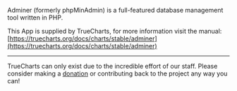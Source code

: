 Adminer (formerly phpMinAdmin) is a full-featured database management tool written in PHP.

This App is supplied by TrueCharts, for more information visit the manual: [https://truecharts.org/docs/charts/stable/adminer](https://truecharts.org/docs/charts/stable/adminer)

---

TrueCharts can only exist due to the incredible effort of our staff.
Please consider making a [donation](https://truecharts.org/docs/about/sponsor) or contributing back to the project any way you can!
